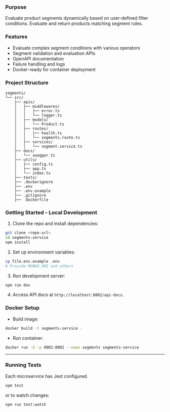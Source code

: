
### Purpose
Evaluate product segments dynamically based on user-defined filter conditions. Evaluate and return products matching segment rules.

### Features
- Evaluate complex segment conditions with various operators
- Segment validation and evaluation APIs
- OpenAPI documentation
- Failure handling and logs
- Docker-ready for container deployment

### Project Structure
```plaintext
segments/
└── src/
    ├── apis/
    │   ├── middlewares/
    │   │   ├── error.ts
    │   │   └── logger.ts
    │   ├── models/
    │   │   └── Product.ts
    │   ├── routes/
    │   │   ├── health.ts
    │   │   └── segments.route.ts
    │   ├── services/
    │   │   └── segment.service.ts
    ├── docs/
    │   └── swagger.ts
    ├── utils/
    │   ├── config.ts
    │   ├── app.ts
    │   └── index.ts
    ├── tests/
    ├── .dockerignore
    ├── .env
    ├── .env.example
    ├── .gitignore
    ├──  Dockerfile
```

### Getting Started - Local Development

1. Clone the repo and install dependencies:
```bash
git clone <repo-url>
cd segments-service
npm install
```

2. Set up environment variables:
```bash
cp file.env.example .env
# Provide MONGO_URI and others
```

3. Run development server:
```bash
npm run dev
```

4. Access API docs at `http://localhost:8002/api-docs`.

### Docker Setup

- Build image:
```bash
docker build -t segments-service .
```

- Run container:
```bash
docker run -d -p 8002:8002 --name segments segments-service
```

***

### Running Tests
Each microservice has Jest configured.
```bash
npm test
```
or to watch changes:
```bash
npm run test:watch
```
